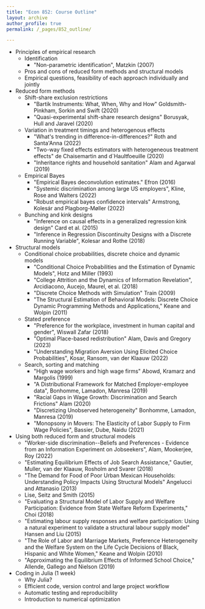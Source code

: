 ```yaml
---
title: "Econ 852: Course Outline"
layout: archive
author_profile: true
permalink: /_pages/852_outline/

---
```


- Principles of empirical research 
    - Identification
        - "Non-parametric identification", Matzkin (2007)
    - Pros and cons of reduced form methods and structural models
    - Empirical questions, feasibility of each approach individually and jointly 
- Reduced form methods
    - Shift-share exclusion restrictions
        - "Bartik Instruments: What, When, Why and How" Goldsmith-Pinkham, Sorkin and Swift (2020)
        - "Quasi-experimental shift-share research designs" Borusyak, Hull and Jaravel (2020)
    - Variation in treatment timings and heterogenous effects
        - "What's trending in difference-in-differences?" Roth and Santa'Anna (2022)
        - "Two-way fixed effects estimators with heterogeneous treatment effects" de Chaisemartin and d`Haultfoeuille (2020)
        - "Inheritance rights and household sanitation" Alam and Agarwal (2019) 
    - Empirical Bayes
        - "Empirical Bayes deconvolution estimates." Efron (2016)
        - "Systemic discrimination among large US employers", Kline, Rose and Walters (2022)
        - "Robust empirical bayes confidence intervals" Armstrong, Kolesár and Plagborg-Møller (2022) 
    - Bunching and kink designs
        - "Inference on causal effects in a generalized regression kink design" Card et al. (2015)
        - "Inference in Regression Discontinuity Designs with a Discrete Running Variable", Kolesar and Rothe (2018)
- Structural models 
    - Conditional choice probabilities, discrete choice and dynamic models
        - "Conditional Choice Probabilities and the Estimation of Dynamic Models", Hotz and Miller (1993)
        - "College Attrition and the Dynamics of Information Revelation", Arcidiacono, Aucejo, Maurel, et al. (2018)
        - "Discrete Choice Methods with Simulation" Train (2009)
        - "The Structural Estimation of Behavioral Models: Discrete Choice Dynamic Programming Methods and Applications," Keane and Wolpin (2011)
    - Stated preference
        - "Preference for the workplace, investment in human capital and gender", Wiswall Zafar (2018)
        - "Optimal Place-based redistribution" Alam, Davis and Gregory (2023)  
        - "Understanding Migration Aversion Using Elicited Choice Probabilities", Kosar, Ransom, van der Klaauw (2022)
    - Search, sorting and matching
        - "High wage workers and high wage firms" Abowd, Kramarz and Margolis (1999)
        - "A Distributional Framework for Matched Employer-employee data", Bonhomme, Lamadon, Manresa (2019)
        - "Racial Gaps in Wage Growth: Discrimination and Search Frictions" Alam (2020) 
        - "Discretizing Unobserved heterogeneity" Bonhomme, Lamadon, Manresa (2019)
        - "Monopsony in Movers: The Elasticity of Labor Supply to Firm Wage Policies", Bassier, Dube, Naidu (2021)
- Using both reduced form and structural models 
    - "Worker-side discrimination--Beliefs and Preferences - Evidence from an Information Experiment on Jobseekers", Alam, Mookerjee, Roy (2022) 
    - "Estimating Equilibrium Effects of Job Search Assistance," Gautier, Muller, van der Klaauw, Rosholm and Svarer (2018)
    - "The Demand for Food of Poor Urban Mexican Households: Understanding Policy Impacts Using Structural Models" Angelucci and Attanasio (2013)
    - Lise, Seitz and Smith (2015)
    - "Evaluating a Structural Model of Labor Supply and Welfare Participation: Evidence from State Welfare Reform Experiments," Choi (2018)
    - "Estimating labour supply responses and welfare participation: Using a natural experiment to validate a structural labour supply model" Hansen and Liu (2015)
    - "The Role of Labor and Marriage Markets, Preference Heterogeneity and the Welfare System on the Life Cycle Decisions of Black, Hispanic and White Women," Keane and Wolpin (2010)
    - "Approximating the Equilibrium Effects of Informed School Choice," Allende, Gallego and Nielson (2019)
- Coding in Julia (1 week)
    - Why Julia?
    - Efficient code, version control and large project workflow
    - Automatic testing and reproducibility
    - Introduction to numerical optimization
